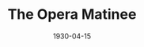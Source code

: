 ---
title: The Opera Matinee
date: 1930-04-15
closing_date:
layout: productions
featured_image:
image_caption:
image_credit:
playbill:
category:
Theatre: Theatre Jacksonville
Playwright: Alice Gerstenberg
cast:
- Sheila: Anne Emmeline Overstreet
- Narcissa: Maye Elizabeth Mackinnon
- Edith: Beneva Flowers
- Sydney: Eleanor Harris
- Mrs. Harrison: Irene Kirbo
- Mrs. Lysander: Maude Mickl
- Mrs. Murphy: Marie G. Copp
- Countess Jerabek: Laurine Goffin
- Mrs. Casper: Vera Holmes Sellers
- Mrs. Gardiner: Harriet Gale Cull
- Mrs. Kennedy: Olivia Fitzgerald
- Mrs. Voil: Olive Rosenquist
- Times Reporter: Mary Willcox Rowland
- Post Reporter: Rose Maza
crew:
- Director: Daisy Bowden Stephens
- Props:
  - Jeannette Grether Borum
  - John Richard Grether
- Usher:
  - J.F. Bryan
  - Lawrence Cusic
- Box Occupant:
  - Erma Pickett
  - Ernestine Tyler
  - Ethel Stearns
  - Florence Axtell
understudies:
orchestra:
external_links:
---